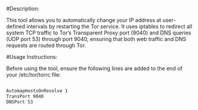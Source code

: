 #Description:

This tool allows you to automatically change your IP address at user-defined intervals by restarting the Tor service. It uses iptables to redirect all system TCP traffic to Tor’s Transparent Proxy port (9040) and DNS queries (UDP port 53) through port 9040, ensuring that both web traffic and DNS requests are routed through Tor.

#Usage Instructions:

Before using the tool, ensure the following lines are added to the end of your /etc/tor/torrc file:

```bash

AutomapHostsOnResolve 1
TransPort 9040
DNSPort 53
```
